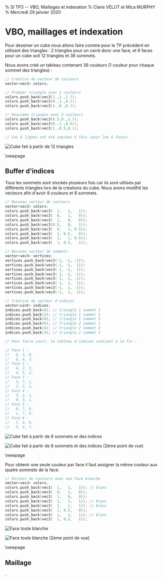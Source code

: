 % SI TP3 -- VBO, Maillages et indexation
% Claire VELUT et Mica MURPHY
% Mercredi 29 janvier 2020

# VBO, maillages et indexation

Pour dessiner un cube nous allons faire comme pour le TP précédent en utilisant des triangles : 2 triangles pour un carré donc une face, et 6 faces pour un cube soit 12 triangles et 36 sommets.

Nous avons créé un tableau contenant 36 couleurs (1 couleur pour chaque sommet des triangles) :

```cpp
// Création du vecteur de couleurs
vector<vec3> colors;

// Premier triangle avec 3 couleurs
colors.push_back(vec3(1.,1.,1.));
colors.push_back(vec3(0.,1.,0.));
colors.push_back(vec3(1.,0.,0.));

// Deuxième triangle avec 3 couleurs
colors.push_back(vec3(0.5,0.,1.));
colors.push_back(vec3(0.,1.,0.5));
colors.push_back(vec3(1.,0.5,0.));

// Ces 6 lignes ont été copiées 6 fois (pour les 6 faces)
```

![Cube fait à partir de 12 triangles](img/triangles.png)

\newpage

## Buffer d'indices

Tous les sommets sont stockés plusieurs fois car ils sont utilisés par différents triangles lors de la créations du cube. Nous avons modifié les vecteurs afin d'avoir 8 couleurs et 8 sommets.

```cpp
// Nouveau vecteur de couleurs
vector<vec3> colors;
colors.push_back(vec3(  1,   1,   1));
colors.push_back(vec3(  0,   1,   0));
colors.push_back(vec3(  1,   0,   0));
colors.push_back(vec3(0.5,   0,   1));
colors.push_back(vec3(  0,   1, 0.5));
colors.push_back(vec3(  1, 0.5,   0));
colors.push_back(vec3(  1,   1, 0.5));
colors.push_back(vec3(  1, 0.5,   1));

// Nouveau vecteur de sommets
vector<vec3> vertices;
vertices.push_back(vec3(-1, -1, -1));
vertices.push_back(vec3(-1, -1,  1));
vertices.push_back(vec3( 1, -1,  1));
vertices.push_back(vec3( 1, -1, -1));
vertices.push_back(vec3( 1,  1, -1));
vertices.push_back(vec3( 1,  1,  1));
vertices.push_back(vec3(-1,  1, -1));
vertices.push_back(vec3(-1,  1,  1));

// Création du vecteur d'indices
vector<uint> indices;
indices.push_back(6); // triangle 1 sommet 1
indices.push_back(3); // triangle 1 sommet 2
indices.push_back(0); // triangle 1 sommet 3
indices.push_back(6); // triangle 2 sommet 1
indices.push_back(4); // triangle 2 sommet 2
indices.push_back(3); // triangle 2 sommet 3

// Pour faire court, le tableau d'indices contient à la fin :

// Face 1 :
//   6, 3, 0,
//   6, 4, 3,
// Face 2 :
//   4, 2, 3,
//   4, 5, 2,
// Face 3 :
//   5, 7, 1,
//   2, 5, 1,
// Face 4 :
//   3, 2, 1,
//   0, 3, 1,
// Face 5 :
//   0, 7, 6,
//   1, 7, 0,
// Face 6 :
//   7, 4, 6,
//   5, 4, 7,
```

![Cube fait à partir de 8 sommets et des indices](img/cube1.png)

![Cube fait à partir de 8 sommets et des indices (2ème point de vue)](img/cube2.png)

\newpage

Pour obtenir une seule couleur par face il faut assigner la même couleur aux quatre sommets de la face.

```cpp
// Vecteur de couleurs avec une face blanche
vector<vec3> colors;
colors.push_back(vec3(  1,   1,   1)); // blanc
colors.push_back(vec3(  0,   1,   0));
colors.push_back(vec3(  1,   0,   0));
colors.push_back(vec3(  1,   1,   1)); // blanc
colors.push_back(vec3(  1,   1,   1)); // blanc
colors.push_back(vec3(  1, 0.5,   0));
colors.push_back(vec3(  1,   1,   1)); // blanc
colors.push_back(vec3(  1, 0.5,   1));
```

![Face toute blanche](img/face1.png)

![Face toute blanche (2ème point de vue)](img/face2.png)

\newpage

## Maillage




.
